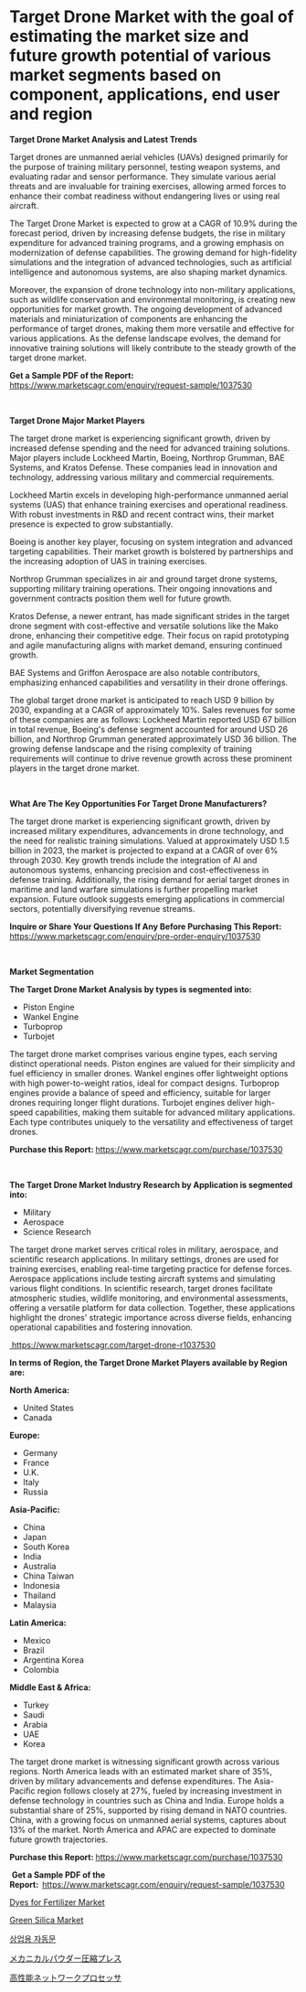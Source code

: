 <p><h1>Target Drone Market with the goal of estimating the market size and future growth potential of various market segments based on component, applications, end user and region</h1></p><p><strong>Target Drone Market Analysis and Latest Trends</strong></p>
<p><p>Target drones are unmanned aerial vehicles (UAVs) designed primarily for the purpose of training military personnel, testing weapon systems, and evaluating radar and sensor performance. They simulate various aerial threats and are invaluable for training exercises, allowing armed forces to enhance their combat readiness without endangering lives or using real aircraft.</p><p>The Target Drone Market is expected to grow at a CAGR of 10.9% during the forecast period, driven by increasing defense budgets, the rise in military expenditure for advanced training programs, and a growing emphasis on modernization of defense capabilities. The growing demand for high-fidelity simulations and the integration of advanced technologies, such as artificial intelligence and autonomous systems, are also shaping market dynamics. </p><p>Moreover, the expansion of drone technology into non-military applications, such as wildlife conservation and environmental monitoring, is creating new opportunities for market growth. The ongoing development of advanced materials and miniaturization of components are enhancing the performance of target drones, making them more versatile and effective for various applications. As the defense landscape evolves, the demand for innovative training solutions will likely contribute to the steady growth of the target drone market.</p></p>
<p><strong>Get a Sample PDF of the Report:&nbsp;</strong> <a href="https://www.marketscagr.com/enquiry/request-sample/1037530">https://www.marketscagr.com/enquiry/request-sample/1037530</a></p>
<p>&nbsp;</p>
<p><strong>Target Drone Major Market Players</strong></p>
<p><p>The target drone market is experiencing significant growth, driven by increased defense spending and the need for advanced training solutions. Major players include Lockheed Martin, Boeing, Northrop Grumman, BAE Systems, and Kratos Defense. These companies lead in innovation and technology, addressing various military and commercial requirements.</p><p>Lockheed Martin excels in developing high-performance unmanned aerial systems (UAS) that enhance training exercises and operational readiness. With robust investments in R&D and recent contract wins, their market presence is expected to grow substantially.</p><p>Boeing is another key player, focusing on system integration and advanced targeting capabilities. Their market growth is bolstered by partnerships and the increasing adoption of UAS in training exercises.</p><p>Northrop Grumman specializes in air and ground target drone systems, supporting military training operations. Their ongoing innovations and government contracts position them well for future growth.</p><p>Kratos Defense, a newer entrant, has made significant strides in the target drone segment with cost-effective and versatile solutions like the Mako drone, enhancing their competitive edge. Their focus on rapid prototyping and agile manufacturing aligns with market demand, ensuring continued growth.</p><p>BAE Systems and Griffon Aerospace are also notable contributors, emphasizing enhanced capabilities and versatility in their drone offerings.</p><p>The global target drone market is anticipated to reach USD 9 billion by 2030, expanding at a CAGR of approximately 10%. Sales revenues for some of these companies are as follows: Lockheed Martin reported USD 67 billion in total revenue, Boeing's defense segment accounted for around USD 26 billion, and Northrop Grumman generated approximately USD 36 billion. The growing defense landscape and the rising complexity of training requirements will continue to drive revenue growth across these prominent players in the target drone market.</p></p>
<p>&nbsp;</p>
<p><strong>What Are The Key Opportunities For Target Drone Manufacturers?</strong></p>
<p><p>The target drone market is experiencing significant growth, driven by increased military expenditures, advancements in drone technology, and the need for realistic training simulations. Valued at approximately USD 1.5 billion in 2023, the market is projected to expand at a CAGR of over 6% through 2030. Key growth trends include the integration of AI and autonomous systems, enhancing precision and cost-effectiveness in defense training. Additionally, the rising demand for aerial target drones in maritime and land warfare simulations is further propelling market expansion. Future outlook suggests emerging applications in commercial sectors, potentially diversifying revenue streams.</p></p>
<p><strong>Inquire or Share Your Questions If Any Before Purchasing This Report:</strong> <a href="https://www.marketscagr.com/enquiry/pre-order-enquiry/1037530">https://www.marketscagr.com/enquiry/pre-order-enquiry/1037530</a></p>
<p>&nbsp;</p>
<p><strong>Market Segmentation</strong></p>
<p><strong>The Target Drone Market Analysis by types is segmented into:</strong></p>
<p><ul><li>Piston Engine</li><li>Wankel Engine</li><li>Turboprop</li><li>Turbojet</li></ul></p>
<p><p>The target drone market comprises various engine types, each serving distinct operational needs. Piston engines are valued for their simplicity and fuel efficiency in smaller drones. Wankel engines offer lightweight options with high power-to-weight ratios, ideal for compact designs. Turboprop engines provide a balance of speed and efficiency, suitable for larger drones requiring longer flight durations. Turbojet engines deliver high-speed capabilities, making them suitable for advanced military applications. Each type contributes uniquely to the versatility and effectiveness of target drones.</p></p>
<p><strong>Purchase this Report:&nbsp;</strong><a href="https://www.marketscagr.com/purchase/1037530">https://www.marketscagr.com/purchase/1037530</a></p>
<p>&nbsp;</p>
<p><strong>The Target Drone Market Industry Research by Application is segmented into:</strong></p>
<p><ul><li>Military</li><li>Aerospace</li><li>Science Research</li></ul></p>
<p><p>The target drone market serves critical roles in military, aerospace, and scientific research applications. In military settings, drones are used for training exercises, enabling real-time targeting practice for defense forces. Aerospace applications include testing aircraft systems and simulating various flight conditions. In scientific research, target drones facilitate atmospheric studies, wildlife monitoring, and environmental assessments, offering a versatile platform for data collection. Together, these applications highlight the drones' strategic importance across diverse fields, enhancing operational capabilities and fostering innovation.</p></p>
<p><a href="https://www.marketscagr.com/target-drone-r1037530">&nbsp;https://www.marketscagr.com/target-drone-r1037530</a></p>
<p><strong>In terms of Region, the Target Drone Market Players available by Region are:</strong></p>
<p>
    <p> <strong> North America: </strong>
        <ul>
            <li>United States</li>
            <li>Canada</li>
        </ul>
        </p> 
    <p> <strong> Europe: </strong>
        <ul>
            <li>Germany</li>
            <li>France</li>
            <li>U.K.</li>
            <li>Italy</li>
            <li>Russia</li>
        </ul>
        </p> 
    <p> <strong> Asia-Pacific: </strong>
        <ul>
            <li>China</li>
            <li>Japan</li>
            <li>South Korea</li>
            <li>India</li>
            <li>Australia</li>
            <li>China Taiwan</li>
            <li>Indonesia</li>
            <li>Thailand</li>
            <li>Malaysia</li>
        </ul>
        </p> 
    <p> <strong> Latin America: </strong>
        <ul>
            <li>Mexico</li>
            <li>Brazil</li>
            <li>Argentina Korea</li>
            <li>Colombia</li>
        </ul>
        </p> 
    <p> <strong> Middle East & Africa: </strong>
        <ul>
            <li>Turkey</li>
            <li>Saudi</li>
            <li>Arabia</li>
            <li>UAE</li>
            <li>Korea</li>
        </ul>
    </p>
    </p>
<p><p>The target drone market is witnessing significant growth across various regions. North America leads with an estimated market share of 35%, driven by military advancements and defense expenditures. The Asia-Pacific region follows closely at 27%, fueled by increasing investment in defense technology in countries such as China and India. Europe holds a substantial share of 25%, supported by rising demand in NATO countries. China, with a growing focus on unmanned aerial systems, captures about 13% of the market. North America and APAC are expected to dominate future growth trajectories.</p></p>
<p><strong>Purchase this Report: </strong><a href="https://www.marketscagr.com/purchase/1037530">https://www.marketscagr.com/purchase/1037530</a></p>
<p>&nbsp;<strong>Get a Sample PDF of the Report:&nbsp;&nbsp;</strong><a href="https://www.marketscagr.com/enquiry/request-sample/1037530">https://www.marketscagr.com/enquiry/request-sample/1037530</a></p>
<p><strong></strong></p>
<p><p><a href="https://www.linkedin.com/pulse/evaluating-global-dyes-fertilizer-market-trends-growth-opportunities-ssiff?trackingId=YJfrWRicQMqsGJD2V1w83A%3D%3D">Dyes for Fertilizer Market</a></p><p><a href="https://www.linkedin.com/pulse/green-silica-market-growth-segmentation-regional-analysis-fr20f?trackingId=dHeEXY6ARVKnkqfvMFQVRA%3D%3D">Green Silica Market</a></p><p><a href="https://medium.com/@emma_paterson_grant/%EC%84%B8%EA%B3%84-commercial-automatic-door-market-%EC%9D%80-2024%EC%97%90%EC%84%9C-2031%EB%A1%9C-%EC%97%B0%ED%8F%89%EA%B7%A0-%EC%A6%9D%EA%B0%80%EC%9C%A8%EC%9D%84-%EB%B3%B4%EC%9D%BC-%EA%B2%83%EC%9C%BC%EB%A1%9C-%EC%98%88%EC%83%81%EB%90%A9%EB%8B%88%EB%8B%A4-8dd1e15de2ac">상업용 자동문</a></p><p><a href="https://medium.com/@lylabrown2022/mechanical-powder-compacting-press-64806ab4e21a">メカニカルパウダー圧縮プレス</a></p><p><a href="https://medium.com/@lylabrown2022/high-performance-network-processor-e147ff49f6c7">高性能ネットワークプロセッサ</a></p></p>